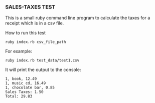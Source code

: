 ### SALES-TAXES TEST

This is a small ruby command line program to calculate the taxes for a receipt which is in a csv file.

How to run this test
```
ruby index.rb csv_file_path
```

For example:
```
ruby index.rb test_data/test1.csv
```

It will print the output to the console:
```
1, book, 12.49
1, music cd, 16.49
1, chocolate bar, 0.85
Sales Taxes: 1.50
Total: 29.83
```
